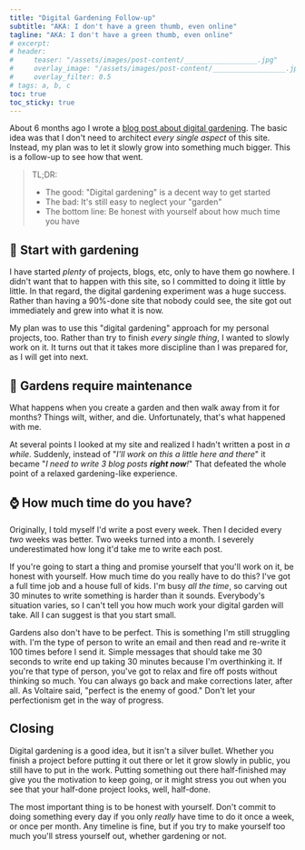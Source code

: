 ```yaml
---
title: "Digital Gardening Follow-up"
subtitle: "AKA: I don't have a green thumb, even online"
tagline: "AKA: I don't have a green thumb, even online"
# excerpt: 
# header:
#     teaser: "/assets/images/post-content/__________________.jpg"
#     overlay_image: "/assets/images/post-content/__________________.jpg"
#     overlay_filter: 0.5
# tags: a, b, c
toc: true
toc_sticky: true
---
```


About 6 months ago I wrote a [blog post about digital gardening](/_posts/2022-01-08-digital-gardening.md).  The basic idea was that I don't need to architect *every single aspect* of this site.  Instead, my plan was to let it slowly grow into something much bigger.  This is a follow-up to see how that went.

> TL;DR:
> - The good: "Digital gardening" is a decent way to get started
> - The bad: It's still easy to neglect your "garden"
> - The bottom line: Be honest with yourself about how much time you have

## 🌹 Start with gardening

I have started *plenty* of projects, blogs, etc, only to have them go nowhere.  I didn't want that to happen with this site, so I committed to doing it little by little.  In that regard, the digital gardening experiment was a huge success.  Rather than having a 90%-done site that nobody could see, the site got out immediately and grew into what it is now.

My plan was to use this "digital gardening" approach for my personal projects, too.  Rather than try to finish *every single thing*, I wanted to slowly work on it.  It turns out that it takes more discipline than I was prepared for, as I will get into next.

## 🥀 Gardens require maintenance

What happens when you create a garden and then walk away from it for months?  Things wilt, wither, and die.  Unfortunately, that's what happened with me.

At several points I looked at my site and realized I hadn't written a post in *a while*.  Suddenly, instead of "*I'll work on this a little here and there*" it became "*I need to write 3 blog posts **right now**!*"  That defeated the whole point of a relaxed gardening-like experience.

## ⌚ How much time do you have?

Originally, I told myself I'd write a post every week.  Then I decided every *two* weeks was better.  Two weeks turned into a month.  I severely underestimated how long it'd take me to write each post.

If you're going to start a thing and promise yourself that you'll work on it, be honest with yourself.  How much time do you really have to do this?  I've got a full time job and a house full of kids.  I'm busy *all the time*, so carving out 30 minutes to write something is harder than it sounds.  Everybody's situation varies, so I can't tell you how much work your digital garden will take.  All I can suggest is that you start small.

Gardens also don't have to be perfect.  This is something I'm still struggling with.  I'm the type of person to write an email and then read and re-write it 100 times before I send it.  Simple messages that should take me 30 seconds to write end up taking 30 minutes because I'm overthinking it.  If you're that type of person, you've got to relax and fire off posts without thinking so much.  You can always go back and make corrections later, after all.  As Voltaire said, "perfect is the enemy of good."  Don't let your perfectionism get in the way of progress.

## Closing

Digital gardening is a good idea, but it isn't a silver bullet.  Whether you finish a project before putting it out there or let it grow slowly in public, you still have to put in the work.  Putting something out there half-finished may give you the motivation to keep going, or it might stress you out when you see that your half-done project looks, well, half-done.

The most important thing is to be honest with yourself.  Don't commit to doing something every day if you only *really* have time to do it once a week, or once per month.  Any timeline is fine, but if you try to make yourself too much you'll stress yourself out, whether gardening or not.